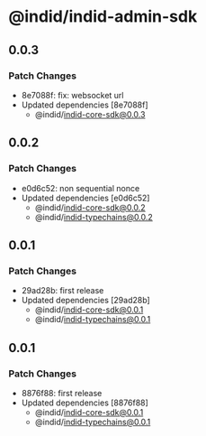 # @indid/indid-admin-sdk

## 0.0.3

### Patch Changes

- 8e7088f: fix: websocket url
- Updated dependencies [8e7088f]
  - @indid/indid-core-sdk@0.0.3

## 0.0.2

### Patch Changes

- e0d6c52: non sequential nonce
- Updated dependencies [e0d6c52]
  - @indid/indid-core-sdk@0.0.2
  - @indid/indid-typechains@0.0.2

## 0.0.1

### Patch Changes

- 29ad28b: first release
- Updated dependencies [29ad28b]
  - @indid/indid-core-sdk@0.0.1
  - @indid/indid-typechains@0.0.1

## 0.0.1

### Patch Changes

- 8876f88: first release
- Updated dependencies [8876f88]
  - @indid/indid-core-sdk@0.0.1
  - @indid/indid-typechains@0.0.1
